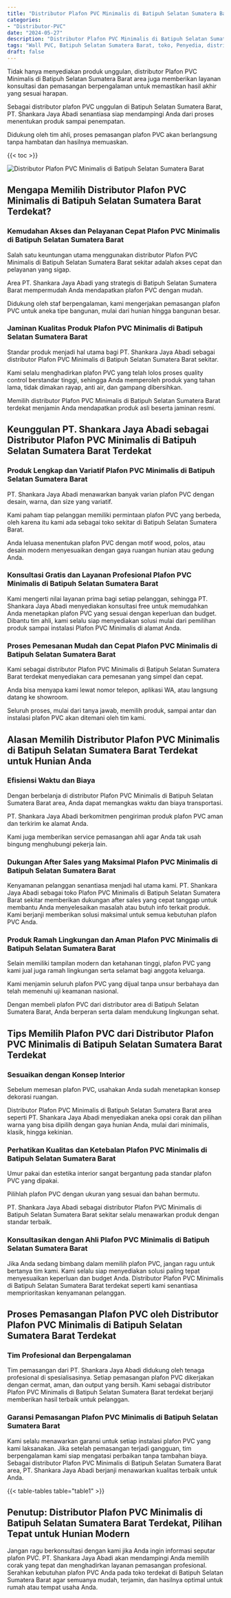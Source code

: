 ```yaml
---
title: "Distributor Plafon PVC Minimalis di Batipuh Selatan Sumatera Barat"
categories: 
- "Distributor-PVC"
date: "2024-05-27"
description: "Distributor Plafon PVC Minimalis di Batipuh Selatan Sumatera Barat untuk rumah, office, serta toko. Produk unggulan, beragam motif, pilihan warna modern, dengan jasa penempatan oleh tenaga ahli profesional dan kepastian resmi!|Layanan penyediaan Plafon PVC Minimalis di Batipuh Selatan Sumatera Barat bagi kebutuhan hunian, kantor, maupun toko, beserta material unggulan dan instalasi oleh teknisi berpengalaman serta garansi resmi.|Alternatif Plafon PVC Minimalis di Batipuh Selatan Sumatera Barat yang andal untuk tempat tinggal, perkantoran, dan gerai, dengan panel berkualitas dan instalasi dikerjakan oleh tenaga ahli ahli dan jaminan resmi.|Distribusi Plafon PVC Minimalis di Batipuh Selatan Sumatera Barat untuk hunian, kantor, dan gerai, dengan panel unggulan dan pemasangan oleh teknisi ahli, disertai dengan kepastian resmi.}"
tags: "Wall PVC, Batipuh Selatan Sumatera Barat, toko, Penyedia, distributor"
draft: false
---
```


Tidak hanya menyediakan produk unggulan, distributor Plafon PVC Minimalis di Batipuh Selatan Sumatera Barat area juga memberikan layanan konsultasi dan pemasangan berpengalaman untuk memastikan hasil akhir yang sesuai harapan.

Sebagai distributor plafon PVC unggulan di Batipuh Selatan Sumatera Barat, PT. Shankara Jaya Abadi senantiasa siap mendampingi Anda dari proses menentukan produk sampai penempatan.

Didukung oleh tim ahli, proses pemasangan plafon PVC akan berlangsung tanpa hambatan dan hasilnya memuaskan.

{{< toc >}}

![Distributor Plafon PVC Minimalis di Batipuh Selatan Sumatera Barat](/images/Distributor-PVC/Distributor-Plafon-PVC-Minimalis-di-Batipuh-Selatan-Sumatera-Barat.png)


## Mengapa Memilih Distributor Plafon PVC Minimalis di Batipuh Selatan Sumatera Barat Terdekat?

### Kemudahan Akses dan Pelayanan Cepat Plafon PVC Minimalis di Batipuh Selatan Sumatera Barat

Salah satu keuntungan utama menggunakan distributor Plafon PVC Minimalis di Batipuh Selatan Sumatera Barat sekitar adalah akses cepat dan pelayanan yang sigap.

Area PT. Shankara Jaya Abadi yang strategis di Batipuh Selatan Sumatera Barat mempermudah Anda mendapatkan plafon PVC dengan mudah.

Didukung oleh staf berpengalaman, kami mengerjakan pemasangan plafon PVC untuk aneka tipe bangunan, mulai dari hunian hingga bangunan besar.

### Jaminan Kualitas Produk Plafon PVC Minimalis di Batipuh Selatan Sumatera Barat

Standar produk menjadi hal utama bagi PT. Shankara Jaya Abadi sebagai distributor Plafon PVC Minimalis di Batipuh Selatan Sumatera Barat sekitar.

Kami selalu menghadirkan plafon PVC yang telah lolos proses quality control berstandar tinggi, sehingga Anda memperoleh produk yang tahan lama, tidak dimakan rayap, anti air, dan gampang dibersihkan.

Memilih distributor Plafon PVC Minimalis di Batipuh Selatan Sumatera Barat terdekat menjamin Anda mendapatkan produk asli beserta jaminan resmi.

## Keunggulan PT. Shankara Jaya Abadi sebagai Distributor Plafon PVC Minimalis di Batipuh Selatan Sumatera Barat Terdekat

### Produk Lengkap dan Variatif Plafon PVC Minimalis di Batipuh Selatan Sumatera Barat

PT. Shankara Jaya Abadi menawarkan banyak varian plafon PVC dengan desain, warna, dan size yang variatif.

Kami paham tiap pelanggan memiliki permintaan plafon PVC yang berbeda, oleh karena itu kami ada sebagai toko sekitar di Batipuh Selatan Sumatera Barat.

Anda leluasa menentukan plafon PVC dengan motif wood, polos, atau desain modern menyesuaikan dengan gaya ruangan hunian atau gedung Anda.

### Konsultasi Gratis dan Layanan Profesional Plafon PVC Minimalis di Batipuh Selatan Sumatera Barat

Kami mengerti nilai layanan prima bagi setiap pelanggan, sehingga PT. Shankara Jaya Abadi menyediakan konsultasi free untuk memudahkan Anda menetapkan plafon PVC yang sesuai dengan keperluan dan budget. Dibantu tim ahli, kami selalu siap menyediakan solusi mulai dari pemilihan produk sampai instalasi Plafon PVC Minimalis di alamat Anda.

### Proses Pemesanan Mudah dan Cepat Plafon PVC Minimalis di Batipuh Selatan Sumatera Barat

Kami sebagai distributor Plafon PVC Minimalis di Batipuh Selatan Sumatera Barat terdekat menyediakan cara pemesanan yang simpel dan cepat.

Anda bisa menyapa kami lewat nomor telepon, aplikasi WA, atau langsung datang ke showroom.

Seluruh proses, mulai dari tanya jawab, memilih produk, sampai antar dan instalasi plafon PVC akan ditemani oleh tim kami.

## Alasan Memilih Distributor Plafon PVC Minimalis di Batipuh Selatan Sumatera Barat Terdekat untuk Hunian Anda

### Efisiensi Waktu dan Biaya

Dengan berbelanja di distributor Plafon PVC Minimalis di Batipuh Selatan Sumatera Barat area, Anda dapat memangkas waktu dan biaya transportasi.

PT. Shankara Jaya Abadi berkomitmen pengiriman produk plafon PVC aman dan terkirim ke alamat Anda.

Kami juga memberikan service pemasangan ahli agar Anda tak usah bingung menghubungi pekerja lain.

### Dukungan After Sales yang Maksimal Plafon PVC Minimalis di Batipuh Selatan Sumatera Barat

Kenyamanan pelanggan senantiasa menjadi hal utama kami. PT. Shankara Jaya Abadi sebagai toko Plafon PVC Minimalis di Batipuh Selatan Sumatera Barat sekitar memberikan dukungan after sales yang cepat tanggap untuk membantu Anda menyelesaikan masalah atau butuh info terkait produk. Kami berjanji memberikan solusi maksimal untuk semua kebutuhan plafon PVC Anda.

### Produk Ramah Lingkungan dan Aman Plafon PVC Minimalis di Batipuh Selatan Sumatera Barat

Selain memiliki tampilan modern dan ketahanan tinggi, plafon PVC yang kami jual juga ramah lingkungan serta selamat bagi anggota keluarga.

Kami menjamin seluruh plafon PVC yang dijual tanpa unsur berbahaya dan telah memenuhi uji keamanan nasional.

Dengan membeli plafon PVC dari distributor area di Batipuh Selatan Sumatera Barat, Anda berperan serta dalam mendukung lingkungan sehat.

## Tips Memilih Plafon PVC dari Distributor Plafon PVC Minimalis di Batipuh Selatan Sumatera Barat Terdekat

### Sesuaikan dengan Konsep Interior

Sebelum memesan plafon PVC, usahakan Anda sudah menetapkan konsep dekorasi ruangan.

Distributor Plafon PVC Minimalis di Batipuh Selatan Sumatera Barat area seperti PT. Shankara Jaya Abadi menyediakan aneka opsi corak dan pilihan warna yang bisa dipilih dengan gaya hunian Anda, mulai dari minimalis, klasik, hingga kekinian.

### Perhatikan Kualitas dan Ketebalan Plafon PVC Minimalis di Batipuh Selatan Sumatera Barat

Umur pakai dan estetika interior sangat bergantung pada standar plafon PVC yang dipakai.

Pilihlah plafon PVC dengan ukuran yang sesuai dan bahan bermutu.

PT. Shankara Jaya Abadi sebagai distributor Plafon PVC Minimalis di Batipuh Selatan Sumatera Barat sekitar selalu menawarkan produk dengan standar terbaik.

### Konsultasikan dengan Ahli Plafon PVC Minimalis di Batipuh Selatan Sumatera Barat

Jika Anda sedang bimbang dalam memilih plafon PVC, jangan ragu untuk bertanya tim kami. Kami selalu siap menyediakan solusi paling tepat menyesuaikan keperluan dan budget Anda. Distributor Plafon PVC Minimalis di Batipuh Selatan Sumatera Barat terdekat seperti kami senantiasa memprioritaskan kenyamanan pelanggan.

## Proses Pemasangan Plafon PVC oleh Distributor Plafon PVC Minimalis di Batipuh Selatan Sumatera Barat Terdekat

### Tim Profesional dan Berpengalaman

Tim pemasangan dari PT. Shankara Jaya Abadi didukung oleh tenaga profesional di spesialisasinya. Setiap pemasangan plafon PVC dikerjakan dengan cermat, aman, dan output yang bersih. Kami sebagai distributor Plafon PVC Minimalis di Batipuh Selatan Sumatera Barat terdekat berjanji memberikan hasil terbaik untuk pelanggan.

### Garansi Pemasangan Plafon PVC Minimalis di Batipuh Selatan Sumatera Barat

Kami selalu menawarkan garansi untuk setiap instalasi plafon PVC yang kami laksanakan. Jika setelah pemasangan terjadi gangguan, tim berpengalaman kami siap mengatasi perbaikan tanpa tambahan biaya. Sebagai distributor Plafon PVC Minimalis di Batipuh Selatan Sumatera Barat area, PT. Shankara Jaya Abadi berjanji menawarkan kualitas terbaik untuk Anda.

{{< table-tables table="table1" >}}

## Penutup: Distributor Plafon PVC Minimalis di Batipuh Selatan Sumatera Barat Terdekat, Pilihan Tepat untuk Hunian Modern

Jangan ragu berkonsultasi dengan kami jika Anda ingin informasi seputar plafon PVC. PT. Shankara Jaya Abadi akan mendampingi Anda memilih corak yang tepat dan menghadirkan layanan pemasangan profesional. Serahkan kebutuhan plafon PVC Anda pada toko terdekat di Batipuh Selatan Sumatera Barat agar semuanya mudah, terjamin, dan hasilnya optimal untuk rumah atau tempat usaha Anda.